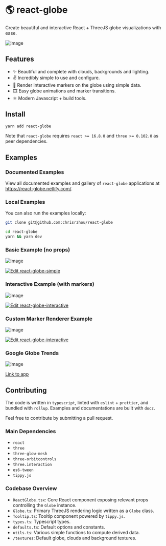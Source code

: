 # 🌎 react-globe

Create beautiful and interactive React + ThreeJS globe visualizations with ease.

![image](/public/react-globe.gif)

## Features

- ✨ Beautiful and complete with clouds, backgrounds and lighting.
- ✌️ Incredibly simple to use and configure.
- 📍 Render interactive markers on the globe using simple data.
- 🎞 Easy globe animations and marker transitions.
- ⚛️ Modern Javascript + build tools.

## Install

```bash
yarn add react-globe
```

Note that `react-globe` requires `react >= 16.8.0` and `three >= 0.102.0` as peer dependencies.

## Examples

### Documented Examples

View all documented examples and gallery of `react-globe` applications at https://react-globe.netlify.com/.

### Local Examples

You can also run the examples locally:

```bash
git clone git@github.com:chrisrzhou/react-globe

cd react-globe
yarn && yarn dev
```

### Basic Example (no props)

![image](/public/react-globe-basic.gif)

[![Edit react-globe-simple](https://codesandbox.io/static/img/play-codesandbox.svg)](https://codesandbox.io/s/88645px230)

### Interactive Example (with markers)

![image](/public/react-globe.gif)

[![Edit react-globe-interactive](https://codesandbox.io/static/img/play-codesandbox.svg)](https://codesandbox.io/s/p5lwvkp7x)

### Custom Marker Renderer Example

![image](/public/react-globe-custom-marker-renderer.gif)

[![Edit react-globe-interactive](https://codesandbox.io/static/img/play-codesandbox.svg)](https://codesandbox.io/s/knhlr)

### Google Globe Trends

![image](/public/google-globe-trends.gif)

[Link to app](https://google-globe-trends.netlify.com)

## Contributing

The code is written in `typescript`, linted with `eslint` + `prettier`, and bundled with `rollup`. Examples and documentations are built with `docz`.

Feel free to contribute by submitting a pull request.

### Main Dependencies

- `react`
- `three`
- `three-glow-mesh`
- `three-orbitcontrols`
- `three.interaction`
- `es6-tween`
- `tippy.js`

### Codebase Overview

- `ReactGlobe.tsx`: Core React component exposing relevant props controlling the `Globe` instance.
- `Globe.ts`: Primary ThreeJS rendering logic written as a `Globe` class.
- `Tooltip.ts`: Tooltip component powered by `tippy.js`.
- `types.ts`: Typescript types.
- `defaults.ts`: Default options and constants.
- `utils.ts`: Various simple functions to compute derived data.
- `/textures`: Default globe, clouds and background textures.
